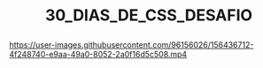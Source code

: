 # <p align="center">30_DIAS_DE_CSS_DESAFIO

https://user-images.githubusercontent.com/96156026/156436712-4f248740-e9aa-49a0-8052-2a0f16d5c508.mp4

